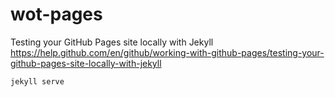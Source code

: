 # wot-pages

Testing your GitHub Pages site locally with Jekyll
https://help.github.com/en/github/working-with-github-pages/testing-your-github-pages-site-locally-with-jekyll

`jekyll serve`